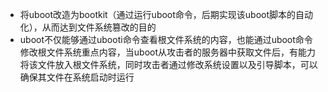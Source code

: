 - 将uboot改造为bootkit（通过运行uboot命令，后期实现该uboot脚本的自动化），从而达到文件系统篡改的目的
- uboot不仅能够通过ubooti命令查看根文件系统的内容，也能通过uboot命令修改根文件系统重点内容，当uboot从攻击者的服务器中获取文件后，有能力将该文件放入根文件系统，同时攻击者通过修改系统设置以及引导脚本，可以确保其文件在系统启动时运行